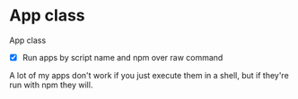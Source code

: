 # App class

App class

- [x] Run apps by script name and npm over raw command

A lot of my apps don't work if you just execute them in a shell, but if they're run with npm they will.
